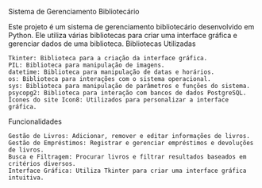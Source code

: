 Sistema de Gerenciamento Bibliotecário

Este projeto é um sistema de gerenciamento bibliotecário desenvolvido em Python. Ele utiliza várias bibliotecas para criar uma interface gráfica e gerenciar dados de uma biblioteca.
Bibliotecas Utilizadas

    Tkinter: Biblioteca para a criação da interface gráfica.
    PIL: Biblioteca para manipulação de imagens.
    datetime: Biblioteca para manipulação de datas e horários.
    os: Biblioteca para interações com o sistema operacional.
    sys: Biblioteca para manipulação de parâmetros e funções do sistema.
    psycopg2: Biblioteca para interação com bancos de dados PostgreSQL.
    Ícones do site Icon8: Utilizados para personalizar a interface gráfica.

Funcionalidades

    Gestão de Livros: Adicionar, remover e editar informações de livros.
    Gestão de Empréstimos: Registrar e gerenciar empréstimos e devoluções de livros.
    Busca e Filtragem: Procurar livros e filtrar resultados baseados em critérios diversos.
    Interface Gráfica: Utiliza Tkinter para criar uma interface gráfica intuitiva.